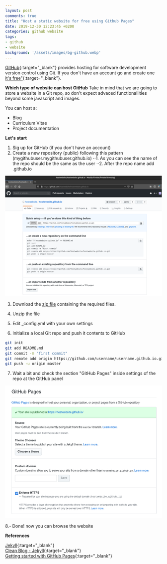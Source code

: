 ```yaml
---
layout: post
comments: true
title: "Host a static website for free using Github Pages"
date: 2019-12-30 12:23:45 +0200
categories: github website
tags:
- github
- website
background: '/assets/images/bg-github.webp'
---
```


[GitHub](https://github.com/){:target="_blank"} provides hosting for software development version control using Git. If you don't have an account go and create one [it's free"](/assets/images/its-free.png){:target="_blank"}.

**Which type of website can host GitHub**
Take in mind that we are going to store a website in a Git repo, so don't expect advaced functionaIlities beyond some javascript and images.

You can host a:
+ Blog
+ Curriculum Vitae
+ Project documentation

**Let's start**

1. Sig up for GitHub (if you don't have an account)
2. Create a new repository (public) following this pattern (mygithubuser.mygithubuser.github.io)
⋅⋅1. As you can see the name of the repo should be the same as the user
⋅⋅2. After the repo name add .github.io

![New repo](/assets/images/repo-created.png)

3. Download the [zip file](https://github.com/hostwebsite/hostwebsite.github.io/archive/master.zip) containing the required files.

4. Unzip the file

5. Edit _config.yml with your own settings

6. Initialize a local Git repo and push it contents to GitHub

```bash
git init
git add README.md
git commit -m "first commit"
git remote add origin https://github.com/username/username.github.io.git
git push -u origin master
```

7. Wait a bit and check the section "GitHub Pages" inside settings of the repo at the GitHub panel

![GitHub Pages settings](/assets/images/githubpages.png)

8.- Done! now you can browse the website

**References**

[Jekyll](https://jekyllrb.com/){:target="_blank"}<br/>
[Clean Blog - Jekyll](https://startbootstrap.com/themes/clean-blog-jekyll/){:target="_blank"}<br/>
[Getting started with GitHub Pages](https://docs.github.com/en/pages/getting-started-with-github-pages){:target="_blank"}
